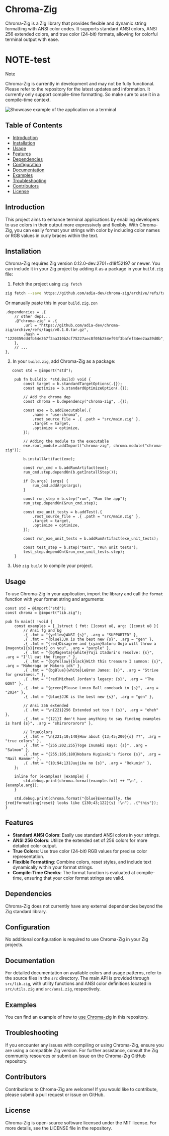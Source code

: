 # Chroma-Zig

Chroma-Zig is a Zig library that provides flexible and dynamic string formatting with ANSI color codes. It supports standard ANSI colors, ANSI 256 extended colors, and true color (24-bit) formats, allowing for colorful terminal output with ease.

# NOTE-test

> [!NOTE]
> Chroma-Zig is currently in development and may not be fully functional. Please refer to the repository for the latest updates and information. It currently only support compile-time formatting. So make sure to use it in a compile-time context.

![Showcase example of the application on a terminal](./assets/chroma.png)

## Table of Contents

- [Introduction](#introduction)
- [Installation](#installation)
- [Usage](#usage)
- [Features](#features)
- [Dependencies](#dependencies)
- [Configuration](#configuration)
- [Documentation](#documentation)
- [Examples](#examples)
- [Troubleshooting](#troubleshooting)
- [Contributors](#contributors)
- [License](#license)

## Introduction

This project aims to enhance terminal applications by enabling developers to use colors in their output more expressively and flexibly. With Chroma-Zig, you can easily format your strings with color by including color names or RGB values in curly braces within the text.

## Installation

Chroma-Zig requires Zig version 0.12.0-dev.2701+d18f52197 or newer. You can include it in your Zig project by adding it as a package in your `build.zig` file:

1. Fetch the project using `zig fetch`

```bash
zig fetch --save https://github.com/adia-dev/chroma-zig/archive/refs/tags/v0.1.0.tar.gz
```

Or manually paste this in your `build.zig.zon`

```zig
.dependencies = .{
    // other deps...
    .@"chroma-zig" = .{
        .url = "https://github.com/adia-dev/chroma-zig/archive/refs/tags/v0.1.0.tar.gz",
        .hash = "1220359dd4fb54e367f2aa310b2cf75227aec8f05b254ef93f3bafef34ee2aa39d0b",
    },
    // ...
},
```

2. In your `build.zig`, add Chroma-Zig as a package:

```zig
   const std = @import("std");

    pub fn build(b: *std.Build) void {
        const target = b.standardTargetOptions(.{});
        const optimize = b.standardOptimizeOption(.{});

        // Add the chroma dep
        const chroma = b.dependency("chroma-zig", .{});

        const exe = b.addExecutable(.{
            .name = "use-chroma",
            .root_source_file = .{ .path = "src/main.zig" },
            .target = target,
            .optimize = optimize,
        });

        // Adding the module to the executable
        exe.root_module.addImport("chroma-zig", chroma.module("chroma-zig"));

        b.installArtifact(exe);

        const run_cmd = b.addRunArtifact(exe);
        run_cmd.step.dependOn(b.getInstallStep());

        if (b.args) |args| {
            run_cmd.addArgs(args);
        }

        const run_step = b.step("run", "Run the app");
        run_step.dependOn(&run_cmd.step);

        const exe_unit_tests = b.addTest(.{
            .root_source_file = .{ .path = "src/main.zig" },
            .target = target,
            .optimize = optimize,
        });

        const run_exe_unit_tests = b.addRunArtifact(exe_unit_tests);

        const test_step = b.step("test", "Run unit tests");
        test_step.dependOn(&run_exe_unit_tests.step);
    }

```

3. Use `zig build` to compile your project.

## Usage

To use Chroma-Zig in your application, import the library and call the `format` function with your format string and arguments:

```zig
const std = @import("std");
const chroma = @import("lib.zig");

pub fn main() !void {
    const examples = [_]struct { fmt: []const u8, arg: []const u8 }{
        // Ansi fg and bg
        .{ .fmt = "{yellow}ANSI {s}", .arg = "SUPPORTED" },
        .{ .fmt = "{blue}JJK is the best new {s}", .arg = "gen" },
        .{ .fmt = "{red}Disagree and {cyan}Satoru Gojo will throw a {magenta}{s}{reset} on you", .arg = "purple" },
        .{ .fmt = "{bgMagenta}{white}Yuji Itadori's resolve: {s}", .arg = "I'll eat the finger." },
        .{ .fmt = "{bgYellow}{black}With this treasure I summon: {s}", .arg = "Mahoraga or Makora idk" },
        .{ .fmt = "{bgBlue}{white}LeBron James: {s}", .arg = "Strive for greatness." },
        .{ .fmt = "{red}Michael Jordan's legacy: {s}", .arg = "The GOAT" },
        .{ .fmt = "{green}Please Lonzo Ball comeback in {s}", .arg = "2024" },
        .{ .fmt = "{blue}JJK is the best new {s}", .arg = "gen" },

        // Ansi 256 extended
        .{ .fmt = "\n{221}256 Extended set too ! {s}", .arg = "eheh" },
        .{ .fmt = "{121}I don't have anything to say finding examples is hard {s}", .arg = "shirororororo" },

        // TrueColors
        .{ .fmt = "\n{221;10;140}How about {13;45;200}{s} ??", .arg = "true colors" },
        .{ .fmt = "{255;202;255}Toge Inumaki says: {s}", .arg = "Salmon" },
        .{ .fmt = "{255;105;180}Nobara Kugisaki's fierce {s}", .arg = "Nail Hammer" },
        .{ .fmt = "{10;94;13}Juujika no {s}", .arg = "Rokunin" },
    };

    inline for (examples) |example| {
        std.debug.print(chroma.format(example.fmt) ++ "\n", .{example.arg});
    }

    std.debug.print(chroma.format("{blue}Eventually, the {red}formatting{reset} looks like {130;43;122}{s} !\n"), .{"this"});
}

```

## Features

- **Standard ANSI Colors**: Easily use standard ANSI colors in your strings.
- **ANSI 256 Colors**: Utilize the extended set of 256 colors for more detailed color output.
- **True Colors**: Use true color (24-bit) RGB values for precise color representation.
- **Flexible Formatting**: Combine colors, reset styles, and include text dynamically within your format strings.
- **Compile-Time Checks**: The format function is evaluated at compile-time, ensuring that your color format strings are valid.

## Dependencies

Chroma-Zig does not currently have any external dependencies beyond the Zig standard library.

## Configuration

No additional configuration is required to use Chroma-Zig in your Zig projects.

## Documentation

For detailed documentation on available colors and usage patterns, refer to the source files in the `src` directory. The main API is provided through `src/lib.zig`, with utility functions and ANSI color definitions located in `src/utils.zig` and `src/ansi.zig`, respectively.

## Examples

You can find an example of how to [use Chroma-zig](https://github.com/adia-dev/use-chroma-zig) in this repository.

## Troubleshooting

If you encounter any issues with compiling or using Chroma-Zig, ensure you are using a compatible Zig version. For further assistance, consult the Zig community resources or submit an issue on the Chroma-Zig GitHub repository.

## Contributors

Contributions to Chroma-Zig are welcome! If you would like to contribute, please submit a pull request or issue on GitHub.

## License

Chroma-Zig is open-source software licensed under the MIT license. For more details, see the LICENSE file in the repository.
